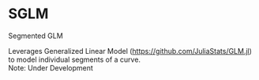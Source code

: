 # SGLM
Segmented GLM

Leverages Generalized Linear Model (https://github.com/JuliaStats/GLM.jl) to model individual segments of a curve. </br>
Note: Under Development
